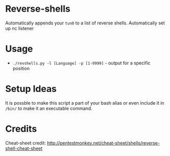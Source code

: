 # Reverse-shells
Automatically appends your `tun0` to a list of reverse shells. 
Automatically set up nc listener

# Usage 
- `./revshells.py -l [Language] -p [1-9999]` - output for a specific position

# Setup Ideas
It is possble to make this script a part of your bash alias or even include it in `/bin/` to make it an executable command.

# Credits
Cheat-sheet credit: http://pentestmonkey.net/cheat-sheet/shells/reverse-shell-cheat-sheet
